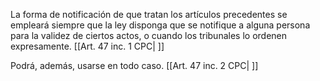 La forma de notificación de que tratan los artículos precedentes se empleará siempre que la ley disponga que se notifique a alguna persona para la validez de ciertos actos, o cuando los tribunales lo ordenen expresamente. [[Art. 47 inc. 1 CPC| ]]

Podrá, además, usarse en todo caso. [[Art. 47 inc. 2 CPC| ]]